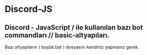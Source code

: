 # Discord-JS
Discord - JavaScript / ile kullanılan bazı bot commandları // basic-altyapıları.
--------------------------------------------------------------------------------
Bazı altyapıların ( başlat.bat ) dosyasını kendiniz yapmanız gerek.

